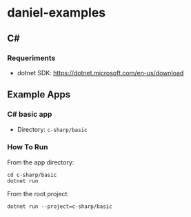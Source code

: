 # daniel-examples

## C#

### Requeriments

* dotnet SDK: https://dotnet.microsoft.com/en-us/download

## Example Apps

### C# basic app

* Directory: `c-sharp/basic`

### How To Run

From the app directory:

```
cd c-sharp/basic
dotnet run
```

From the root project:

```
dotnet run --project=c-sharp/basic
```
